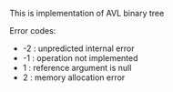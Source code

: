 This is implementation of AVL binary tree

Error codes:
  * -2 : unpredicted internal error
  * -1 : operation not implemented
  *  1 : reference argument is null
  *  2 : memory allocation error

